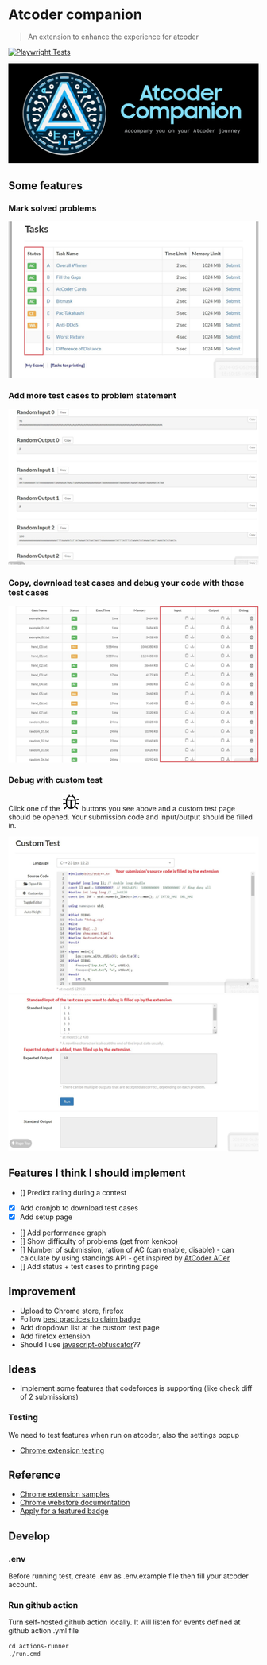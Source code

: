 # Atcoder companion
> An extension to enhance the experience for atcoder

[![Playwright Tests](https://github.com/conlacda/useful-atcoder/actions/workflows/playwright.yml/badge.svg)](https://github.com/conlacda/useful-atcoder/actions/workflows/playwright.yml)

![marquee image](images/Atcoder%20Companion_1400x560.png)

## Some features
### Mark solved problems
![mark-solved-problems.png](images/mark-solved-problems.png)

### Add more test cases to problem statement
![add-test-cases.png](images/add-test-cases.png)

### Copy, download test cases and debug your code with those test cases
![copy-download-debug.png](images/copy-download-debug.png)

### Debug with custom test
Click one of the ![](images/bug.svg) buttons you see above and a custom test page should be opened. Your submission code and input/output should be filled in.

![custom-page-source-code.png](images/custom-page-source-code.png)
![custom-page-in-out.png](images/custom-page-in-out.png)

## Features I think I should implement
* [] Predict rating during a contest
* [x] Add cronjob to download test cases
* [x] Add setup page
* [] Add performance graph
* [] Show difficulty of problems (get from kenkoo)
* [] Number of submission, ration of AC (can enable, disable) - can calculate by using standings API - get inspired by [AtCoder ACer](https://chromewebstore.google.com/detail/atcoder-acer/pmdfjdiiiacncpgmjmeicdoidkaadjde)
* [] Add status + test cases to printing page

## Improvement
* Upload to Chrome store, firefox
* Follow [best practices to claim badge](https://support.google.com/chrome_webstore/answer/1050673?hl=en&visit_id=638494791511429235-3837272215&p=cws_badges&rd=1#cws_badges&zippy=%2Cunderstand-chrome-web-store-badges)
* Add dropdown list at the custom test page
* Add firefox extension
* Should I use [javascript-obfuscator](https://github.com/javascript-obfuscator/javascript-obfuscator)??

## Ideas
* Implement some features that codeforces is supporting (like check diff of 2 submissions)

### Testing
We need to test features when run on atcoder, also the settings popup
* [Chrome extension testing](https://developer.chrome.com/docs/extensions/how-to/test/end-to-end-testing)

## Reference
* [Chrome extension samples](https://github.com/GoogleChrome/chrome-extensions-samples/tree/main/api-samples/alarms)
* [Chrome webstore documentation](https://developer.chrome.com/docs/webstore/)
* [Apply for a featured badge](https://support.google.com/chrome_webstore/contact/one_stop_support?hl=en)

## Develop
### .env
Before running test, create .env as .env.example file then fill your atcoder account.

### Run github action
Turn self-hosted github action locally. It will listen for events defined at github action .yml file
```shell
cd actions-runner
./run.cmd
```
